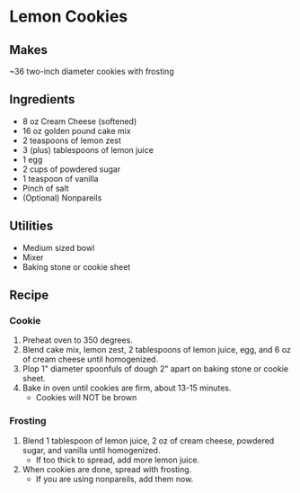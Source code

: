 # Lemon Cookies

## Makes

~36 two-inch diameter cookies with frosting

## Ingredients

- 8 oz Cream Cheese (softened)
- 16 oz golden pound cake mix
- 2 teaspoons of lemon zest
- 3 (plus) tablespoons of lemon juice
- 1 egg
- 2 cups of powdered sugar
- 1 teaspoon of vanilla
- Pinch of salt
- (Optional) Nonpareils

## Utilities

- Medium sized bowl
- Mixer
- Baking stone or cookie sheet

## Recipe

### Cookie

1. Preheat oven to 350 degrees.
2. Blend cake mix, lemon zest, 2 tablespoons of lemon juice, egg, and 6 oz of
   cream cheese until homogenized. 
3. Plop 1" diameter spoonfuls of dough 2" apart on baking stone or cookie
   sheet.
4. Bake in oven until cookies are firm, about 13-15 minutes.
    - Cookies will NOT be brown 

### Frosting

1. Blend 1 tablespoon of lemon juice, 2 oz of cream cheese, powdered sugar, and
   vanilla until homogenized.
    - If too thick to spread, add more lemon juice.
2. When cookies are done, spread with frosting.
    - If you are using nonpareils, add them now.
